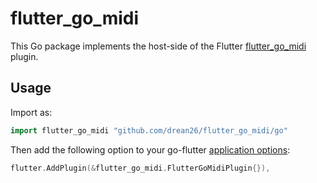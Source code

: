 # flutter_go_midi

This Go package implements the host-side of the Flutter [flutter_go_midi](https://github.com/drean26/flutter_go_midi) plugin.

## Usage

Import as:

```go
import flutter_go_midi "github.com/drean26/flutter_go_midi/go"
```

Then add the following option to your go-flutter [application options](https://github.com/go-flutter-desktop/go-flutter/wiki/Plugin-info):

```go
flutter.AddPlugin(&flutter_go_midi.FlutterGoMidiPlugin{}),
```
